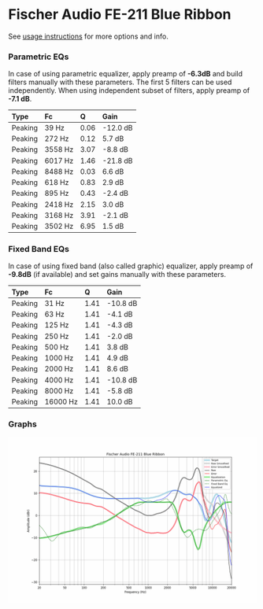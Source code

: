 # Fischer Audio FE-211 Blue Ribbon
See [usage instructions](https://github.com/jaakkopasanen/AutoEq#usage) for more options and info.

### Parametric EQs
In case of using parametric equalizer, apply preamp of **-6.3dB** and build filters manually
with these parameters. The first 5 filters can be used independently.
When using independent subset of filters, apply preamp of **-7.1 dB**.

| Type    | Fc      |    Q | Gain     |
|:--------|:--------|:-----|:---------|
| Peaking | 39 Hz   | 0.06 | -12.0 dB |
| Peaking | 272 Hz  | 0.12 | 5.7 dB   |
| Peaking | 3558 Hz | 3.07 | -8.8 dB  |
| Peaking | 6017 Hz | 1.46 | -21.8 dB |
| Peaking | 8488 Hz | 0.03 | 6.6 dB   |
| Peaking | 618 Hz  | 0.83 | 2.9 dB   |
| Peaking | 895 Hz  | 0.43 | -2.4 dB  |
| Peaking | 2418 Hz | 2.15 | 3.0 dB   |
| Peaking | 3168 Hz | 3.91 | -2.1 dB  |
| Peaking | 3502 Hz | 6.95 | 1.5 dB   |

### Fixed Band EQs
In case of using fixed band (also called graphic) equalizer, apply preamp of **-9.8dB**
(if available) and set gains manually with these parameters.

| Type    | Fc       |    Q | Gain     |
|:--------|:---------|:-----|:---------|
| Peaking | 31 Hz    | 1.41 | -10.8 dB |
| Peaking | 63 Hz    | 1.41 | -4.1 dB  |
| Peaking | 125 Hz   | 1.41 | -4.3 dB  |
| Peaking | 250 Hz   | 1.41 | -2.0 dB  |
| Peaking | 500 Hz   | 1.41 | 3.8 dB   |
| Peaking | 1000 Hz  | 1.41 | 4.9 dB   |
| Peaking | 2000 Hz  | 1.41 | 8.6 dB   |
| Peaking | 4000 Hz  | 1.41 | -10.8 dB |
| Peaking | 8000 Hz  | 1.41 | -5.8 dB  |
| Peaking | 16000 Hz | 1.41 | 10.0 dB  |

### Graphs
![](./Fischer%20Audio%20FE-211%20Blue%20Ribbon.png)